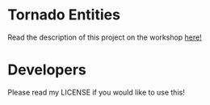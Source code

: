 # Tornado Entities
Read the description of this project on the workshop [here!](https://steamcommunity.com/sharedfiles/filedetails/?id=1345205483)

# Developers
Please read my LICENSE if you would like to use this!
